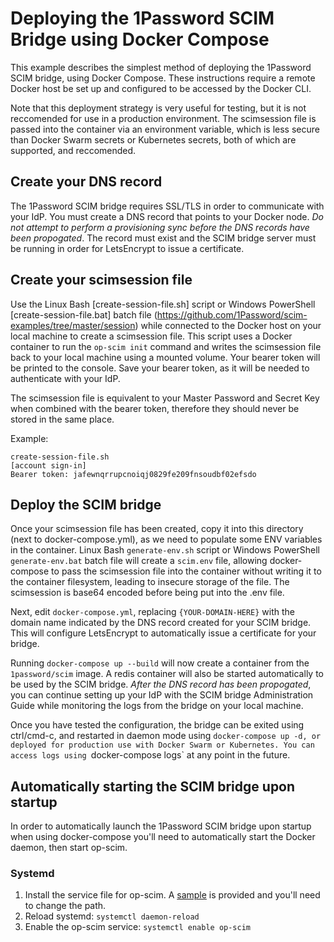 # Deploying the 1Password SCIM Bridge using Docker Compose

This example describes the simplest method of deploying the 1Password SCIM bridge, using Docker Compose. These instructions require a remote Docker host be set up and configured to be accessed by the Docker CLI.

Note that this deployment strategy is very useful for testing, but it is not reccomended for use in a production environment. The scimsession file is passed into the container via an environment variable, which is less secure than Docker Swarm secrets or Kubernetes secrets, both of which are supported, and reccomended.

## Create your DNS record

The 1Password SCIM bridge requires SSL/TLS in order to communicate with your IdP. You must create a DNS record that points to your Docker node. _Do not attempt to perform a provisioning sync before the DNS records have been propogated_. The record must exist and the SCIM bridge server must be running in order for LetsEncrypt to issue a certificate.

## Create your scimsession file

Use the Linux Bash [create-session-file.sh] script or Windows PowerShell [create-session-file.bat] batch file (https://github.com/1Password/scim-examples/tree/master/session) while connected to the Docker host on your local machine to create a scimsession file. This script uses a Docker container to run the `op-scim init` command and writes the scimsession file back to your local machine using a mounted volume. Your bearer token will be printed to the console. Save your bearer token, as it will be needed to authenticate with your IdP.

The scimsession file is equivalent to your Master Password and Secret Key when combined with the bearer token, therefore they should never be stored in the same place.

Example:
```
create-session-file.sh
[account sign-in]
Bearer token: jafewnqrrupcnoiqj0829fe209fnsoudbf02efsdo
```

## Deploy the SCIM bridge

Once your scimsession file has been created, copy it into this directory (next to docker-compose.yml), as we need to populate some ENV variables in the container. Linux Bash `generate-env.sh` script or Windows PowerShell `generate-env.bat` batch file will create a `scim.env` file, allowing docker-compose to pass the scimsession file into the container without writing it to the container filesystem, leading to insecure storage of the file. The scimsession is base64 encoded before being put into the .env file.

Next, edit `docker-compose.yml`, replacing `{YOUR-DOMAIN-HERE}` with the domain name indicated by the DNS record created for your SCIM bridge. This will configure LetsEncrypt to automatically issue a certificate for your bridge.

Running `docker-compose up --build` will now create a container from the `1password/scim` image. A redis container will also be started automatically to be used by the SCIM bridge. _After the DNS record has been propogated_, you can continue setting up your IdP with the SCIM bridge Administration Guide while monitoring the logs from the bridge on your local machine.

Once you have tested the configuration, the bridge can be exited using ctrl/cmd-c, and restarted in daemon mode using `docker-compose up -d, or deployed for production use with Docker Swarm or Kubernetes. You can access logs using `docker-compose logs` at any point in the future.

## Automatically starting the SCIM bridge upon startup

In order to automatically launch the 1Password SCIM bridge upon startup when using docker-compose you'll need to automatically start the Docker daemon, then start op-scim.

### Systemd

1. Install the service file for op-scim. A [sample](op-scim.service) is provided and you'll need to change the path.
2. Reload systemd: `systemctl daemon-reload`
3. Enable the op-scim service: `systemctl enable op-scim`

